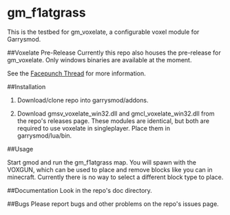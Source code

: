 # gm_f1atgrass
This is the testbed for gm_voxelate, a configurable voxel module for Garrysmod.

##Voxelate Pre-Release
Currently this repo also houses the pre-release for gm_voxelate. Only windows binaries are available at the moment.

See the [Facepunch Thread](http://facepunch.com/showthread.php?t=1466364) for more information.

##Installation

1. Download/clone repo into garrysmod/addons.

2. Download gmsv_voxelate_win32.dll and gmcl_voxelate_win32.dll from the repo's releases page. These modules are identical, but both are required to use voxelate in singleplayer. Place them in garrysmod/lua/bin.

##Usage

Start gmod and run the gm_f1atgrass map. You will spawn with the VOXGUN, which can be used to place and remove blocks like you can in minecraft. Currently there is no way to select a different block type to place.

##Documentation
Look in the repo's doc directory.

##Bugs
Please report bugs and other problems on the repo's issues page.
